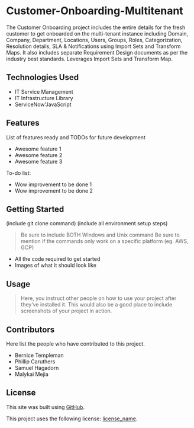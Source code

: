 # Customer-Onboarding-Multitenant
The Customer Onboarding project includes the entire details for the fresh customer to get onboarded on the multi-tenant instance including Domain, Company, Department, Locations, Users, Groups, Roles, Categorization, Resolution details, SLA & Notifications using Import Sets and Transform Maps. It also includes separate Requirement Design documents as per the industry best standards. Leverages Import Sets and Transform Map.

## Technologies Used
- IT Service Management
- IT Infrastructure Library
- ServiceNow'JavaScript

## Features

List of features ready and TODOs for future development
- Awesome feature 1
- Awesome feature 2
- Awesome feature 3

To-do list:
- Wow improvement to be done 1
- Wow improvement to be done 2

## Getting Started
(include git clone command) (include all environment setup steps)

> Be sure to include BOTH Windows and Unix command
> Be sure to mention if the commands only work on a specific platform (eg. AWS, GCP)

- All the code required to get started
- Images of what it should look like

## Usage
> Here, you instruct other people on how to use your project after they’ve installed it. 
> This would also be a good place to include screenshots of your project in action.

## Contributors
Here list the people who have contributed to this project. 
- Bernice Templeman
- Phillip Caruthers
- Samuel Hagadorn
- Malykai Mejia

## License
This site was built using [GitHub](https://docs.github.com/en/github/writing-on-github/getting-started-with-writing-and-formatting-on-github/basic-writing-and-formatting-syntax#links).

This project uses the following license: [license_name](https://github.com/bernicetempleman/PROJECT-NAME).
